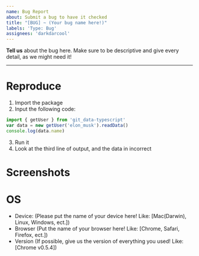 ```yaml
---
name: Bug Report
about: Submit a bug to have it checked
title: "[BUG] ~ (Your bug name here!)"
labels: 'Type: Bug'
assignees: 'darkdarcool'
---
```


**Tell us** about the bug here. Make sure to be descriptive and give every detail, as we might need it!

-----
# Reproduce

<!-- Tell us the steps of reproducing your bug here -->
<!-- The following steps are examples, please replace them with your steps -->
1. Import the package
2. Input the following code:

``` typescript
import { getUser } from 'git_data-typescript'
var data = new getUser('elon_musk').readData()
console.log(data.name)
```
3. Run it
4. Look at the third line of output, and the data in incorrect

# Screenshots <!--(OPTIONAL)-->
<!-- If you can, please give us screenshots! It helps us see what you see, and can help use fix the bug faster! -->

# OS
  - Device: (Please put the name of your device here! Like: [Mac(Darwin), Linux, Windows, ect.])
  - Browser (Put the name of your browser here! Like: [Chrome, Safari, Firefox, ect.])
  - Version (If possible, give us the version of everything you used! Like: [Chrome v0.5.4])
